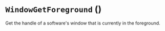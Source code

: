 # `WindowGetForeground` ()


Get the handle of a software's window that is currently in the foreground.




